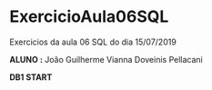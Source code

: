 # ExercicioAula06SQL

Exercicios da aula 06 SQL do dia 15/07/2019

**ALUNO :** João Guilherme Vianna Doveinis Pellacani <p>
**DB1 START**
